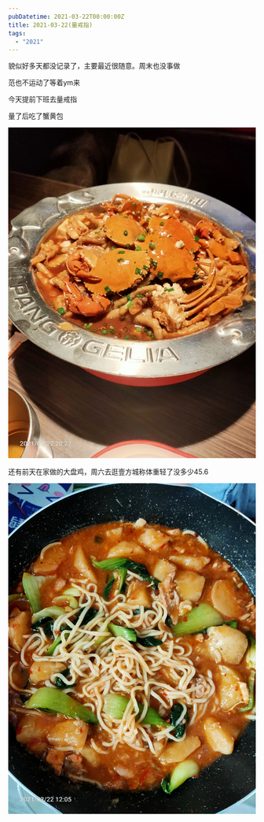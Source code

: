 ```yaml
---
pubDatetime: 2021-03-22T00:00:00Z
title: 2021-03-22(量戒指)
tags:
  - "2021"
---
```


貌似好多天都没记录了，主要最近很随意。周末也没事做

范也不运动了等着ym来


今天提前下班去量戒指

量了后吃了蟹黄包

![](../../img/6904315-011879ae98d80a08.jpg)

还有前天在家做的大盘鸡，周六去逛壹方城称体重轻了没多少45.6

![](../../img/6904315-59cbff656d31ece1.jpg)

